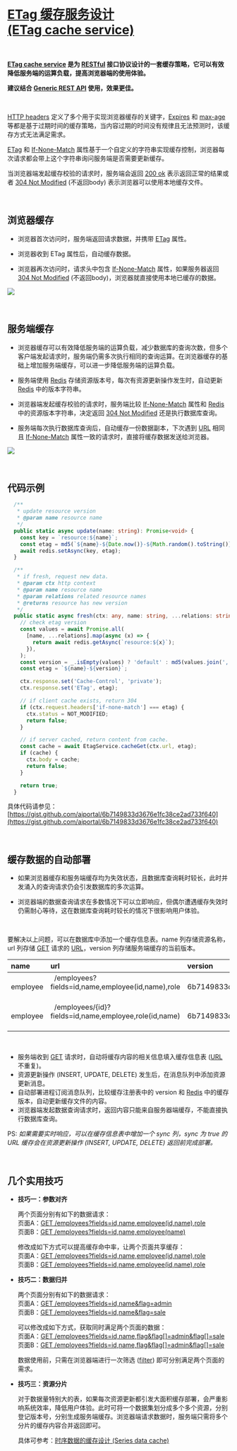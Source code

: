 # [ETag 缓存服务设计 <br/> (ETag cache service)](https://aiportal.github.io/etag-cache-service/)

<br/>

**[ETag cache service](https://aiportal.github.io/etag-cache-service/) 是为 [RESTful](https://restfulapi.net/) 接口协议设计的一套缓存策略，它可以有效降低服务端的运算负载，提高浏览器端的使用体验。**

**建议结合 [Generic REST API](https://aiportal.github.io/generic-rest-api/) 使用，效果更佳。**

<br/>

[HTTP headers](https://developer.mozilla.org/en-US/docs/Web/HTTP/Headers) 定义了多个用于实现浏览器缓存的关键字，[Expires](https://developer.mozilla.org/en-US/docs/Web/HTTP/Headers/Expires) 和 [max-age](https://developer.mozilla.org/en-US/docs/Web/HTTP/Headers/Cache-Control) 等都是基于过期时间的缓存策略，当内容过期的时间没有规律且无法预测时，该缓存方式无法满足需求。

[ETag](https://developer.mozilla.org/en-US/docs/Web/HTTP/Headers/ETag) 和 [If-None-Match](https://developer.mozilla.org/en-US/docs/Web/HTTP/Headers/If-None-Match) 属性基于一个自定义的字符串实现缓存控制，浏览器每次请求都会带上这个字符串询问服务端是否需要更新缓存。

当浏览器端发起缓存校验的请求时，服务端会返回 [200 ok](https://developer.mozilla.org/en-US/docs/Web/HTTP/Status/200) 表示返回正常的结果或者 [304 Not Modified](https://developer.mozilla.org/en-US/docs/Web/HTTP/Status/304) (不返回body) 表示浏览器可以使用本地缓存文件。

<br/>

## 浏览器缓存

* 浏览器首次访问时，服务端返回请求数据，并携带 [ETag](https://developer.mozilla.org/en-US/docs/Web/HTTP/Headers/ETag) 属性。

* 浏览器收到 ETag 属性后，自动缓存数据。

* 浏览器再次访问时，请求头中包含 [If-None-Match](https://developer.mozilla.org/en-US/docs/Web/HTTP/Headers/If-None-Match) 属性，如果服务器返回 [304 Not Modified](https://developer.mozilla.org/en-US/docs/Web/HTTP/Status/304) (不返回body)，浏览器就直接使用本地已缓存的数据。

![](./client-cache.png)

<br/>

## 服务端缓存

* 浏览器缓存可以有效降低服务端的运算负载，减少数据库的查询次数，但多个客户端发起请求时，服务端仍需多次执行相同的查询运算。在浏览器缓存的基础上增加服务端缓存，可以进一步降低服务端的运算负载。

* 服务端使用 [Redis](https://redis.io/) 存储资源版本号，每次有资源更新操作发生时，自动更新 [Redis](https://redis.io/) 中的版本字符串。

* 浏览器端发起缓存校验的请求时，服务端比较 [If-None-Match](https://developer.mozilla.org/en-US/docs/Web/HTTP/Headers/If-None-Match) 属性和 [Redis](https://redis.io/) 中的资源版本字符串，决定返回 [304 Not Modified](https://developer.mozilla.org/en-US/docs/Web/HTTP/Status/304) 还是执行数据库查询。  

* 服务端每次执行数据库查询后，自动缓存一份数据副本，下次遇到 [URL](https://developer.mozilla.org/en-US/docs/Learn/Common_questions/What_is_a_URL) 相同且 [If-None-Match](https://developer.mozilla.org/en-US/docs/Web/HTTP/Headers/If-None-Match) 属性一致的请求时，直接将缓存数据发送给浏览器。 

![](./server-cache.png)

<br/>

## 代码示例

``` typescript
  /**
   * update resource version
   * @param name resource name
   */
  public static async update(name: string): Promise<void> {
    const key = `resource:${name}`;
    const etag = md5(`${name}-${Date.now()}-${Math.random().toString()}`);
    await redis.setAsync(key, etag);
  }

  /**
   * if fresh, request new data.
   * @param ctx http context
   * @param name resource name
   * @param relations related resource names
   * @returns resource has new version 
   */
  public static async fresh(ctx: any, name: string, ...relations: string[]): Promise<boolean> {
    // check etag version
    const values = await Promise.all(
      [name, ...relations].map(async (x) => {
        return await redis.getAsync(`resource:${x}`);
      }),
    );
    const version = _.isEmpty(values) ? 'default' : md5(values.join(','));
    const etag = `${name}-${version}`;

    ctx.response.set('Cache-Control', 'private');
    ctx.response.set('ETag', etag);

    // if client cache exists, return 304
    if (ctx.request.headers['if-none-match'] === etag) {
      ctx.status = NOT_MODIFIED;
      return false;
    }

    // if server cached, return content from cache.
    const cache = await EtagService.cacheGet(ctx.url, etag);
    if (cache) {
      ctx.body = cache;
      return false;
    }

    return true;
  }
```

具体代码请参见：[https://gist.github.com/aiportal/6b7149833d3676e1fc38ce2ad733f640](https://gist.github.com/aiportal/6b7149833d3676e1fc38ce2ad733f640)

<br/>

## 缓存数据的自动部署

* 如果浏览器缓存和服务端缓存均为失效状态，且数据库查询耗时较长，此时并发涌入的查询请求仍会引发数据库的多次运算。

* 浏览器端的数据查询请求在多数情况下可以立即响应，但偶尔遭遇缓存失效时仍需耐心等待，这在数据库查询耗时较长的情况下很影响用户体验。

<br/>

要解决以上问题，可以在数据库中添加一个缓存信息表。name 列存储资源名称，url 列存储 [GET](https://developer.mozilla.org/en-US/docs/Web/HTTP/Methods/GET) 请求的 [URL](https://developer.mozilla.org/en-US/docs/Learn/Common_questions/What_is_a_URL)，version 列存储服务端缓存的当前版本。

| name | url | version |
| :--- | :--- | :------ |
| &nbsp; employee &nbsp; | &nbsp; /employees?fields=id,name,employee(id,name),role &nbsp; | &nbsp; 6b7149833d3676e1fc38ce2ad733f640 &nbsp; |
| &nbsp; employee &nbsp; | &nbsp; /employees/{id}?fields=id,name,employee,role(id,name) &nbsp; | &nbsp; 6b7149833d3676e1fc38ce2ad733f640 &nbsp; |

<br/>

* 服务端收到 [GET](https://developer.mozilla.org/en-US/docs/Web/HTTP/Methods/GET) 请求时，自动将缓存内容的相关信息填入缓存信息表 ([URL](https://developer.mozilla.org/en-US/docs/Learn/Common_questions/What_is_a_URL) 不重复)。
* 资源更新操作 (INSERT, UPDATE, DELETE) 发生后，在消息队列中添加资源更新消息。
* 自动部署进程订阅消息队列，比较缓存注册表中的 version 和 [Redis](https://redis.io/) 中的缓存版本，自动更新缓存文件的内容。
* 浏览器端发起数据查询请求时，返回内容只能来自服务器端缓存，不能直接执行数据库查询。

PS: *如果需要实时响应，可以在缓存信息表中增加一个 sync 列，sync 为 true 的 URL 缓存会在资源更新操作 (INSERT, UPDATE, DELETE) 返回前完成部署。*

<br/>

## 几个实用技巧

* **技巧一：参数对齐**  

  两个页面分别有如下的数据请求：  
  页面A：[GET /employees?fields=id,name,employee(id,name),role](https://aiportal.github.io/generic-rest-api/)  
  页面B：[GET /employees?fields=id,name,employee(name)](https://aiportal.github.io/generic-rest-api/)  

  修改成如下方式可以提高缓存命中率，让两个页面共享缓存：  
  页面A：[GET /employees?fields=id,name,employee(id,name),role](https://aiportal.github.io/generic-rest-api/)  
  页面B：[GET /employees?fields=id,name,employee(id,name),role](https://aiportal.github.io/generic-rest-api/)

* **技巧二：数据归并**  
  
  两个页面分别有如下的数据请求：  
  页面A：[GET /employees?fields=id,name&flag=admin](https://aiportal.github.io/generic-rest-api/)  
  页面B：[GET /employees?fields=id,name&flag=sale](https://aiportal.github.io/generic-rest-api/)  

  可以修改成如下方式，获取同时满足两个页面的数据：  
  页面A：[GET /employees?fields=id,name,flag&flag[]=admin&flag[]=sale](https://aiportal.github.io/generic-rest-api/)  
  页面B：[GET /employees?fields=id,name,flag&flag[]=admin&flag[]=sale](https://aiportal.github.io/generic-rest-api/)

  数据使用前，只需在浏览器端进行一次筛选 ([filter](https://developer.mozilla.org/en-US/docs/Web/JavaScript/Reference/Global_Objects/Array/filter)) 即可分别满足两个页面的需求。

* **技巧三：资源分片**

  对于数据量特别大的表，如果每次资源更新都引发大面积缓存部署，会严重影响系统效率，降低用户体验。此时可将一个数据集划分成多个多个资源，分别登记版本号，分别生成服务端缓存。浏览器端请求数据时，服务端只需将多个分片的缓存内容合并返回即可。  
  
  具体可参考：[时序数据的缓存设计 (Series data cache)](https://aiportal.github.io/series-data-cache/)

<br/>
<br/>
